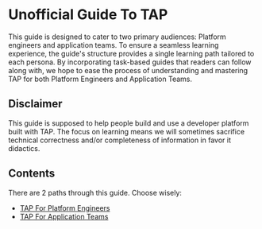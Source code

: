 # Unofficial Guide To TAP

This guide is designed to cater to two primary audiences: Platform engineers and application teams. To ensure a seamless learning experience, the guide's structure provides a single learning path tailored to each persona. By incorporating task-based guides that readers can follow along with, we hope to ease the process of understanding and mastering TAP for both Platform Engineers and Application Teams.

## Disclaimer

This guide is supposed to help people build and use a developer platform built with TAP. The focus on learning means we will sometimes sacrifice technical correctness and/or completeness of information in favor it didactics.

## Contents

There are 2 paths through this guide. Choose wisely:

- [TAP For Platform Engineers](./tap-for-platform-engineers)
- [TAP For Application Teams](./tap-for-app-teams)

